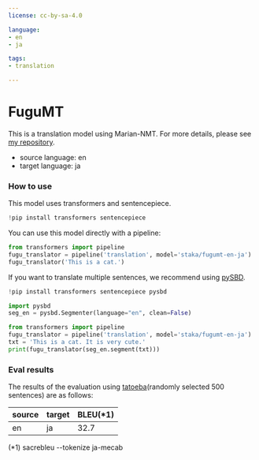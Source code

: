 ```yaml
---
license: cc-by-sa-4.0

language: 
- en
- ja

tags:
- translation

---
```


# FuguMT

This is a translation model using Marian-NMT.
For more details, please see [my repository](https://github.com/s-taka/fugumt).

* source language: en
* target language: ja 

### How to use

This model uses transformers and sentencepiece.
```python
!pip install transformers sentencepiece
```

You can use this model directly with a pipeline:
```python
from transformers import pipeline
fugu_translator = pipeline('translation', model='staka/fugumt-en-ja')
fugu_translator('This is a cat.')
```

If you want to translate multiple sentences, we recommend using [pySBD](https://github.com/nipunsadvilkar/pySBD).
```python
!pip install transformers sentencepiece pysbd

import pysbd
seg_en = pysbd.Segmenter(language="en", clean=False)

from transformers import pipeline
fugu_translator = pipeline('translation', model='staka/fugumt-en-ja')
txt = 'This is a cat. It is very cute.'
print(fugu_translator(seg_en.segment(txt)))
```


### Eval results

The results of the evaluation using [tatoeba](https://tatoeba.org/ja)(randomly selected 500 sentences) are as follows:

|source |target |BLEU(*1)| 
|-------|-------|--------|
|en     |ja     |32.7    |

(*1) sacrebleu --tokenize ja-mecab